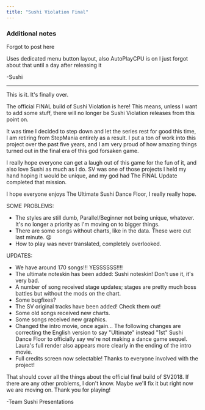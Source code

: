 ```yaml
---
title: "Sushi Violation Final"
---
```


### Additional notes
Forgot to post here

Uses dedicated menu button layout, also AutoPlayCPU is on I just forgot about that until a day after releasing it

-Sushi
<hr>

This is it. It's finally over.

The official FINAL build of Sushi Violation is here! This means, unless I want to add some stuff, there will no longer be Sushi Violation releases from this point on.

It was time I decided to step down and let the series rest for good this time, I am retiring from StepMania entirely as a result. I put a ton of work into this project over the past five years, and I am very proud of how amazing things turned out in the final era of this god forsaken game.

I really hope everyone can get a laugh out of this game for the fun of it, and also love Sushi as much as I do.
SV was one of those projects I held my hand hoping it would be unique, and my god had The FINAL Update completed that mission.

I hope everyone enjoys The Ultimate Sushi Dance Floor, I really really hope.

SOME PROBLEMS:
- The styles are still dumb, Parallel/Beginner not being unique, whatever. It's no longer a priority as I'm moving on to bigger things.
- There are some songs without charts, like in the data. These were cut last minute. 😦
- How to play was never translated, completely overlooked.

UPDATES:
- We have around 170 songs!!! YESSSSSS!!!!
- The ultimate noteskin has been added: Sushi noteskin! Don't use it, it's very bad.
- A number of song received stage updates; stages are pretty much boss battles but without the mods on the chart.
- Some bugfixes?
- The SV original tracks have been added! Check them out!
- Some old songs received new charts.
- Some songs received new graphics.
- Changed the intro movie, once again... The following changes are correcting the English version to say "Ultimate" instead "1st" Sushi Dance Floor to officially say we're not making a dance game sequel.
Laura's full render also appears more clearly in the ending of the intro movie.
- Full credits screen now selectable! Thanks to everyone involved with the project!

That should cover all the things about the official final build of SV2018. If there are any other problems, I don't know. Maybe we'll fix it but right now we are moving on.
Thank you for playing!

-Team Sushi Presentations
